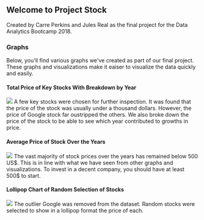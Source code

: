 ## Welcome to Project Stock

Created by Carre Perkins and Jules Real as the final project for the Data Analytics Bootcamp 2018.

### Graphs

Below, you'll find various graphs we've created as part of our final project. These graphs and visualizations make it eaiser to visualize the data quickly and easily.
  
#### Total Price of Key Stocks With Breakdown by Year
<img src="https://s33.postimg.cc/hfarin4in/Screen_Shot_2018-07-03_at_8.37.14_PM.png">
A few key stocks were chosen for further inspection. It was found that the price of the stock was usually under a thousand dollars. However, the price of Google stock far oustripped the others. We also broke down the price of the stock to be able to see which year contributed to growths in price. 
  
#### Average Price of Stock Over the Years
<img src="https://s8.postimg.cc/q92jpyvd1/Screen_Shot_2018-06-30_at_12.42.36_PM.png">
The vast majority of stock prices over the years has remained below 500 US$. This is in line with what we have seen from other graphs and visualizations. To invest in a decent company, you should have at least 500$ to start.

#### Lollipop Chart of Random Selection of Stocks
<img src="https://s33.postimg.cc/4ez0maxen/Screen_Shot_2018-07-04_at_10.20.26_AM.png">
The outlier Google was removed from the dataset. Random stocks were selected to show in a lollipop format the price of each. 
